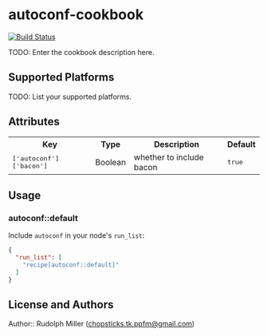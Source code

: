 # autoconf-cookbook
[![Build Status](https://circleci.com/gh/Rudolph-Miller/autoconf.svg?style=shield)](https://circleci.com/gh/Rudolph-Miller/autoconf)

TODO: Enter the cookbook description here.

## Supported Platforms

TODO: List your supported platforms.

## Attributes

<table>
  <tr>
    <th>Key</th>
    <th>Type</th>
    <th>Description</th>
    <th>Default</th>
  </tr>
  <tr>
    <td><tt>['autoconf']['bacon']</tt></td>
    <td>Boolean</td>
    <td>whether to include bacon</td>
    <td><tt>true</tt></td>
  </tr>
</table>

## Usage

### autoconf::default

Include `autoconf` in your node's `run_list`:

```json
{
  "run_list": [
    "recipe[autoconf::default]"
  ]
}
```

## License and Authors

Author:: Rudolph Miller (<chopsticks.tk.ppfm@gmail.com>)
